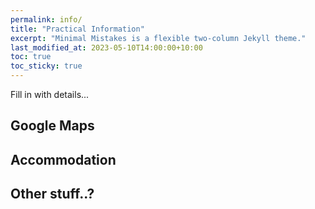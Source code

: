 ```yaml
---
permalink: info/
title: "Practical Information"
excerpt: "Minimal Mistakes is a flexible two-column Jekyll theme."
last_modified_at: 2023-05-10T14:00:00+10:00
toc: true
toc_sticky: true
---
```


Fill in with details...

## Google Maps

## Accommodation

## Other stuff..?
